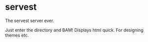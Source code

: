# servest

The servest server ever.

Just enter the directory and BAM! Displays html quick. For designing themes etc.
